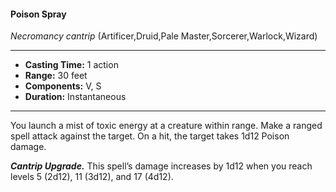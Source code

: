 #### Poison Spray
*Necromancy cantrip* (Artificer,Druid,Pale Master,Sorcerer,Warlock,Wizard)
___
- **Casting Time:** 1 action
- **Range:** 30 feet
- **Components:** V, S
- **Duration:** Instantaneous
---
You launch a mist of toxic energy at a creature within range. Make a ranged spell attack against the target. On a hit, the target takes 1d12 Poison damage.

***Cantrip Upgrade.*** This spell’s damage increases by 1d12 when you reach levels 5 (2d12), 11 (3d12), and 17 (4d12).
